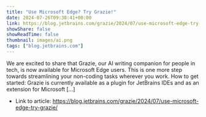 ```yaml
---
title: "Use Microsoft Edge? Try Grazie!"
date: 2024-07-26T09:38:41+00:00
link: https://blog.jetbrains.com/grazie/2024/07/use-microsoft-edge-try-grazie/
showShare: false
showReadTime: false
thumbnail: images/ai.png
tags: ["blog.jetbrains.com"]
---
```

We are excited to share that Grazie, our AI writing companion for people in tech, is now available for Microsoft Edge users. This is one more step towards streamlining your non-coding tasks wherever you work. How to get started: Grazie is currently available as a plugin for JetBrains IDEs and as an extension for Microsoft […]

- Link to article: https://blog.jetbrains.com/grazie/2024/07/use-microsoft-edge-try-grazie/
